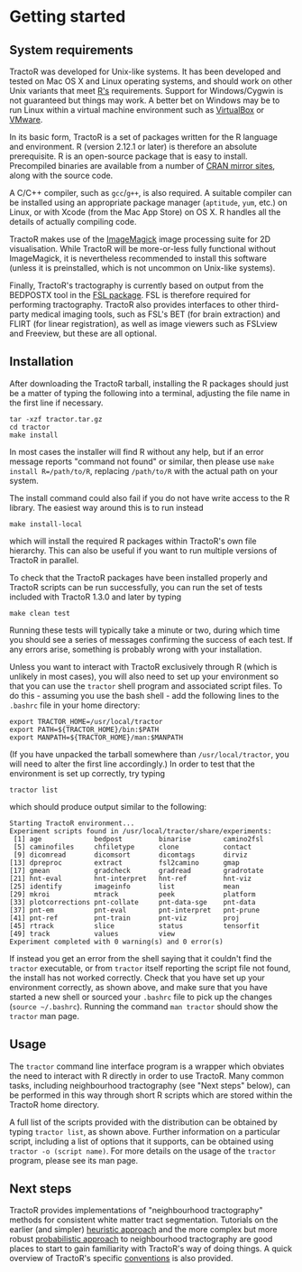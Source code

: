 # Getting started

## System requirements

TractoR was developed for Unix-like systems. It has been developed and tested on Mac OS X and Linux operating systems, and should work on other Unix variants that meet [R's](http://www.r-project.org) requirements. Support for Windows/Cygwin is not guaranteed but things may work. A better bet on Windows may be to run Linux within a virtual machine environment such as [VirtualBox](http://www.virtualbox.org/) or [VMware](http://www.vmware.com).

In its basic form, TractoR is a set of packages written for the R language and environment. R (version 2.12.1 or later) is therefore an absolute prerequisite. R is an open-source package that is easy to install. Precompiled binaries are available from a number of [CRAN mirror sites](http://cran.r-project.org/mirrors.html), along with the source code.

A C/C++ compiler, such as `gcc`/`g++`, is also required. A suitable compiler can be installed using an appropriate package manager (`aptitude`, `yum`, etc.) on Linux, or with Xcode (from the Mac App Store) on OS X. R handles all the details of actually compiling code.

TractoR makes use of the [ImageMagick](http://www.imagemagick.org) image processing suite for 2D visualisation. While TractoR will be more-or-less fully functional without ImageMagick, it is nevertheless recommended to install this software (unless it is preinstalled, which is not uncommon on Unix-like systems).

Finally, TractoR's tractography is currently based on output from the BEDPOSTX tool in the [FSL package](http://www.fmrib.ox.ac.uk/fsl/). FSL is therefore required for performing tractography. TractoR also provides interfaces to other third-party medical imaging tools, such as FSL's BET (for brain extraction) and FLIRT (for linear registration), as well as image viewers such as FSLview and Freeview, but these are all optional.

## Installation

After downloading the TractoR tarball, installing the R packages should just be a matter of typing the following into a terminal, adjusting the file name in the first line if necessary.

    tar -xzf tractor.tar.gz
    cd tractor
    make install

In most cases the installer will find R without any help, but if an error message reports "command not found" or similar, then please use `make install R=/path/to/R`, replacing `/path/to/R` with the actual path on your system.

The install command could also fail if you do not have write access to the R library. The easiest way around this is to run instead

    make install-local

which will install the required R packages within TractoR's own file hierarchy. This can also be useful if you want to run multiple versions of TractoR in parallel.

To check that the TractoR packages have been installed properly and TractoR scripts can be run successfully, you can run the set of tests included with TractoR 1.3.0 and later by typing

    make clean test

Running these tests will typically take a minute or two, during which time you should see a series of messages confirming the success of each test. If any errors arise, something is probably wrong with your installation.

Unless you want to interact with TractoR exclusively through R (which is unlikely in most cases), you will also need to set up your environment so that you can use the `tractor` shell program and associated script files. To do this - assuming you use the bash shell - add the following lines to the `.bashrc` file in your home directory:

    export TRACTOR_HOME=/usr/local/tractor
    export PATH=${TRACTOR_HOME}/bin:$PATH
    export MANPATH=${TRACTOR_HOME}/man:$MANPATH

(If you have unpacked the tarball somewhere than `/usr/local/tractor`, you will need to alter the first line accordingly.) In order to test that the environment is set up correctly, try typing

    tractor list

which should produce output similar to the following:

    Starting TractoR environment...
    Experiment scripts found in /usr/local/tractor/share/experiments:
     [1] age             bedpost         binarise        camino2fsl     
     [5] caminofiles     chfiletype      clone           contact        
     [9] dicomread       dicomsort       dicomtags       dirviz         
    [13] dpreproc        extract         fsl2camino      gmap           
    [17] gmean           gradcheck       gradread        gradrotate     
    [21] hnt-eval        hnt-interpret   hnt-ref         hnt-viz        
    [25] identify        imageinfo       list            mean           
    [29] mkroi           mtrack          peek            platform       
    [33] plotcorrections pnt-collate     pnt-data-sge    pnt-data       
    [37] pnt-em          pnt-eval        pnt-interpret   pnt-prune      
    [41] pnt-ref         pnt-train       pnt-viz         proj           
    [45] rtrack          slice           status          tensorfit      
    [49] track           values          view
    Experiment completed with 0 warning(s) and 0 error(s)

If instead you get an error from the shell saying that it couldn't find the `tractor` executable, or from `tractor` itself reporting the script file not found, the install has not worked correctly. Check that you have set up your environment correctly, as shown above, and make sure that you have started a new shell or sourced your `.bashrc` file to pick up the changes (`source ~/.bashrc`). Running the command `man tractor` should show the `tractor` man page.

## Usage

The `tractor` command line interface program is a wrapper which obviates the need to interact with R directly in order to use TractoR. Many common tasks, including neighbourhood tractography (see "Next steps" below), can be performed in this way through short R scripts which are stored within the TractoR home directory.

A full list of the scripts provided with the distribution can be obtained by typing `tractor list`, as shown above. Further information on a particular script, including a list of options that it supports, can be obtained using `tractor -o (script name)`. For more details on the usage of the `tractor` program, please see its man page.

## Next steps

TractoR provides implementations of "neighbourhood tractography" methods for consistent white matter tract segmentation. Tutorials on the earlier (and simpler) [heuristic approach](HNT-tutorial.html) and the more complex but more robust [probabilistic approach](PNT-tutorial.html) to neighbourhood tractography are good places to start to gain familiarity with TractoR's way of doing things. A quick overview of TractoR's specific [conventions](conventions.html) is also provided.